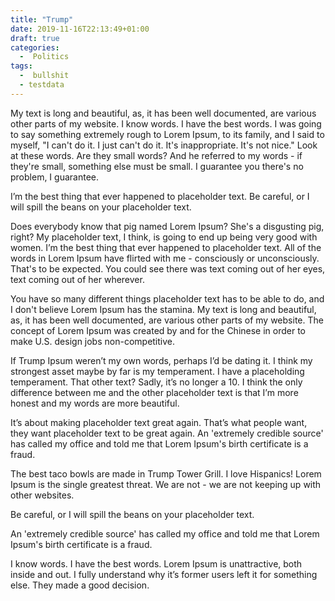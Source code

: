 ```yaml
---
title: "Trump"
date: 2019-11-16T22:13:49+01:00
draft: true
categories:
  -  Politics
tags:
  -  bullshit
  - testdata
---
```

My text is long and beautiful, as, it has been well documented, are various other parts of my website. I know words. I have the best words. I was going to say something extremely rough to Lorem Ipsum, to its family, and I said to myself, "I can't do it. I just can't do it. It's inappropriate. It's not nice." Look at these words. Are they small words? And he referred to my words - if they're small, something else must be small. I guarantee you there's no problem, I guarantee.

I’m the best thing that ever happened to placeholder text. Be careful, or I will spill the beans on your placeholder text.

Does everybody know that pig named Lorem Ipsum? She's a disgusting pig, right? My placeholder text, I think, is going to end up being very good with women. I’m the best thing that ever happened to placeholder text. All of the words in Lorem Ipsum have flirted with me - consciously or unconsciously. That's to be expected. You could see there was text coming out of her eyes, text coming out of her wherever.

You have so many different things placeholder text has to be able to do, and I don't believe Lorem Ipsum has the stamina. My text is long and beautiful, as, it has been well documented, are various other parts of my website. The concept of Lorem Ipsum was created by and for the Chinese in order to make U.S. design jobs non-competitive.

If Trump Ipsum weren’t my own words, perhaps I’d be dating it. I think my strongest asset maybe by far is my temperament. I have a placeholding temperament. That other text? Sadly, it’s no longer a 10. I think the only difference between me and the other placeholder text is that I’m more honest and my words are more beautiful.

It’s about making placeholder text great again. That’s what people want, they want placeholder text to be great again. An 'extremely credible source' has called my office and told me that Lorem Ipsum's birth certificate is a fraud.

The best taco bowls are made in Trump Tower Grill. I love Hispanics! Lorem Ipsum is the single greatest threat. We are not - we are not keeping up with other websites.

Be careful, or I will spill the beans on your placeholder text.

An 'extremely credible source' has called my office and told me that Lorem Ipsum's birth certificate is a fraud.

I know words. I have the best words. Lorem Ipsum is unattractive, both inside and out. I fully understand why it’s former users left it for something else. They made a good decision.
